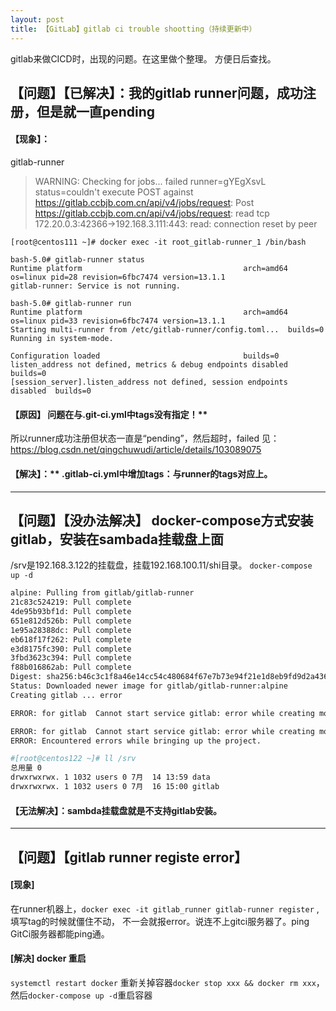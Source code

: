 ```yaml
---
layout: post
title: 【GitLab】gitlab ci trouble shootting（持续更新中）
---
```


gitlab来做CICD时，出现的问题。在这里做个整理。
方便日后查找。

## 【问题】【已解决】：我的gitlab runner问题，成功注册，但是就一直pending
#### 【现象】：
gitlab-runner
> WARNING: Checking for jobs... failed                runner=gYEgXsvL status=couldn't execute POST against https://gitlab.ccbjb.com.cn/api/v4/jobs/request: Post https://gitlab.ccbjb.com.cn/api/v4/jobs/request: read tcp 172.20.0.3:42366->192.168.3.111:443: read: connection reset by peer


```
[root@centos111 ~]# docker exec -it root_gitlab-runner_1 /bin/bash

bash-5.0# gitlab-runner status
Runtime platform                                    arch=amd64 os=linux pid=28 revision=6fbc7474 version=13.1.1
gitlab-runner: Service is not running.
```

```
bash-5.0# gitlab-runner run
Runtime platform                                    arch=amd64 os=linux pid=33 revision=6fbc7474 version=13.1.1
Starting multi-runner from /etc/gitlab-runner/config.toml...  builds=0
Running in system-mode.

Configuration loaded                                builds=0
listen_address not defined, metrics & debug endpoints disabled  builds=0
[session_server].listen_address not defined, session endpoints disabled  builds=0
```

#### 【原因】 问题在与.git-ci.yml中tags没有指定！**
所以runner成功注册但状态一直是“pending”，然后超时，failed
见：https://blog.csdn.net/qingchuwudi/article/details/103089075
#### 【解决】：** .gitlab-ci.yml中增加tags：与runner的tags对应上。

---

## 【问题】【没办法解决】 docker-compose方式安装gitlab，安装在sambada挂载盘上面
/srv是192.168.3.122的挂载盘，挂载192.168.100.11/shi目录。
`docker-compose up -d`

```bash
alpine: Pulling from gitlab/gitlab-runner
21c83c524219: Pull complete
4de95b93bf1d: Pull complete
651e812d526b: Pull complete
1e95a28388dc: Pull complete
eb618f17f262: Pull complete
e3d8175fc390: Pull complete
3fbd3623c394: Pull complete
f88b016862ab: Pull complete
Digest: sha256:b46c3c1f8a46e14cc54c480684f67e7b73e94f21e1d8eb9fd9d2a436b405ccbf
Status: Downloaded newer image for gitlab/gitlab-runner:alpine
Creating gitlab ... error

ERROR: for gitlab  Cannot start service gitlab: error while creating mount source path '/srv/gitlab/logs': chown /srv/gitlab/logs: permission denied

ERROR: for gitlab  Cannot start service gitlab: error while creating mount source path '/srv/gitlab/logs': chown /srv/gitlab/logs: permission denied
ERROR: Encountered errors while bringing up the project.

#[root@centos122 ~]# ll /srv
总用量 0
drwxrwxrwx. 1 1032 users 0 7月  14 13:59 data
drwxrwxrwx. 1 1032 users 0 7月  16 15:00 gitlab
```  

#### 【无法解决】：sambda挂载盘就是不支持gitlab安装。

---

## 【问题】【gitlab runner registe error】

#### [现象] 
在runner机器上，`docker exec -it gitlab_runner gitlab-runner register` ,填写tag的时候就僵住不动，
不一会就报error。说连不上gitci服务器了。ping GitCi服务器都能ping通。

#### [解决] docker 重启 
`systemctl restart docker`
重新关掉容器`docker stop xxx && docker rm xxx`，然后`docker-compose up -d`重启容器



  